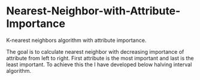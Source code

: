 # Nearest-Neighbor-with-Attribute-Importance
K-nearest neighbors algorithm with attribute importance.

The goal is to calculate nearest neighbor with decreasing importance of attribute from left to right. First attribute is the most important and last is the least important. To achieve this the I have developed below halving interval algorithm.

